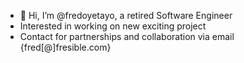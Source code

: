 - 👋 Hi, I’m @fredoyetayo, a retired Software Engineer
- Interested in working on new exciting project
- Contact for partnerships and collaboration via email {fred[@]fresible.com}

<!---
fredoyetayo/fredoyetayo is a ✨ special ✨ repository because its `README.md` (this file) appears on your GitHub profile.
You can click the Preview link to take a look at your changes.
--->
